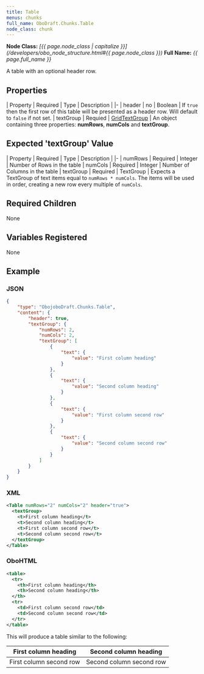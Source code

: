 ```yaml
---
title: Table
menus: chunks
full_name: OboDraft.Chunks.Table
node_class: chunk
---
```

**Node Class:** *[{{ page.node_class | capitalize }}](/developers/obo_node_structure.html#{{ page.node_class }})*
**Full Name:** *{{ page.full_name }}*

A table with an optional header row.

## Properties

| Property | Required | Type | Description |
|-
| header | no | Boolean | If `true` then the first row of this table will be presented as a header row. Will default to `false` if not set.
| textGroup | Requied | [GridTextGroup](content_gridtextgroup) | An object containing three properties: **numRows**, **numCols** and **textGroup**.

## Expected 'textGroup' Value

| Property | Required | Type | Description |
|-
| numRows | Required | Integer | Number of Rows in the table
| numCols | Required | Integer | Number of Columns in the table
| textGroup | Required | TextGroup | Expects a TextGroup of text items equal to `numRows * numCols`. The items will be used in order, creating a new row every multiple of `numCols`.

## Required Children

None

## Variables Registered

None

## Example

### JSON

```json
{
	"type": "ObojoboDraft.Chunks.Table",
	"content": {
		"header": true,
		"textGroup": {
			"numRows": 2,
			"numCols": 2,
			"textGroup": [
				{
					"text": {
						"value": "First column heading"
					}
				},
				{
					"text": {
						"value": "Second column heading"
					}
				},
				{
					"text": {
						"value": "First column second row"
					}
				},
				{
					"text": {
						"value": "Second column second row"
					}
				}
			]
		}
	}
}
```

### XML

```xml
<Table numRows="2" numCols="2" header="true">
  <textGroup>
    <t>First column heading</t>
    <t>Second column heading</t>
    <t>First column second row</t>
    <t>Second column second row</t>
  </textGroup>
</Table>
```

### OboHTML

```xml
<table>
  <tr>
    <th>First column heading</th>
    <th>Second column heading</th>
  </th>
  <tr>
    <td>First column second row</td>
    <td>Second column second row</td>
  </tr>
</table>
```

This will produce a table similar to the following:

| First column heading    | Second column heading    |
| ----------------------- | ------------------------ |
| First column second row | Second column second row |
